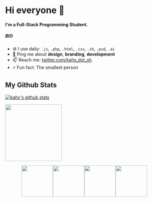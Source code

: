 # Hi everyone :wave:

#### I'm a Full-Stack Programming Student.
##### BIO
- ⚙️ I use daily: `.js`, `.php`, `.html`, `.css`, `.sh`, `.psd`, `.ai`
- 💬 Ping me about **design**, **branding**, **development**
- 📫 Reach me: [twitter.com/kahy_dot_sh](https://twitter.com/kahy_dot_sh)
- ⚡️ Fun fact: The smallest person

<h2> My Github Stats </h2> 

[![kahy's github stats](https://github-readme-stats.vercel.app/api?username=kahy9&theme=cobalt)](https://github.com/anuraghazra/github-readme-stats)


<a href="https://github.com/kahy9">
    <img height="180em" src="https://github-readme-stats.vercel.app/api?username=kahy9&show_icons=true&card_width=400&hide_border=true&title_color=f4f4f4&icon_color=00d8fd&bg_color=0A1A2F&text_color=a3a8c3&hide=contribs" />
</a>

<p align="center">
  <img src="https://media3.giphy.com/media/ln7z2eWriiQAllfVcn/200w.webp" width="100"><img src="https://i.giphy.com/media/eNAsjO55tPbgaor7ma/200w.webp" width="100"><img src="https://i.giphy.com/media/KzJkzjggfGN5Py6nkT/200.webp" width="100"><img src="https://i.giphy.com/media/IdyAQJVN2kVPNUrojM/200.webp" width="100"><br><br>
</p>
